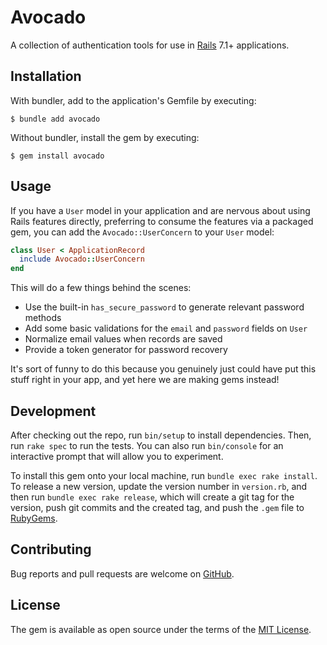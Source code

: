 # Avocado

A collection of authentication tools for use in [Rails] 7.1+ applications.

## Installation

With bundler, add to the application's Gemfile by executing:

    $ bundle add avocado

Without bundler, install the gem by executing:

    $ gem install avocado

## Usage

If you have a `User` model in your application and are nervous about using Rails
features directly, preferring to consume the features via a packaged gem, you
can add the `Avocado::UserConcern` to your `User` model:

```ruby
class User < ApplicationRecord
  include Avocado::UserConcern
end
```

This will do a few things behind the scenes:

- Use the built-in `has_secure_password` to generate relevant password methods
- Add some basic validations for the `email` and `password` fields on `User`
- Normalize email values when records are saved
- Provide a token generator for password recovery

It's sort of funny to do this because you genuinely just could have put this
stuff right in your app, and yet here we are making gems instead!

## Development

After checking out the repo, run `bin/setup` to install dependencies. Then, run
`rake spec` to run the tests. You can also run `bin/console` for an interactive
prompt that will allow you to experiment.

To install this gem onto your local machine, run `bundle exec rake install`. To
release a new version, update the version number in `version.rb`, and then run
`bundle exec rake release`, which will create a git tag for the version, push
git commits and the created tag, and push the `.gem` file to [RubyGems].

## Contributing

Bug reports and pull requests are welcome on [GitHub].

## License

The gem is available as open source under the terms of the [MIT License].

[GitHub]: https://github.com/tcuwp/avocado
[MIT License]: https://opensource.org/licenses/MIT
[Rails]: https://github.com/rails/rails
[RubyGems]: https://rubygems.org
